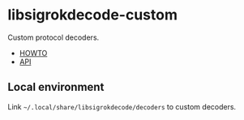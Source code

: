 # libsigrokdecode-custom

Custom protocol decoders.

* [HOWTO](https://sigrok.org/wiki/Protocol_decoder_HOWTO)
* [API](https://sigrok.org/wiki/Protocol_decoder_API)

## Local environment

Link `~/.local/share/libsigrokdecode/decoders` to custom decoders.
